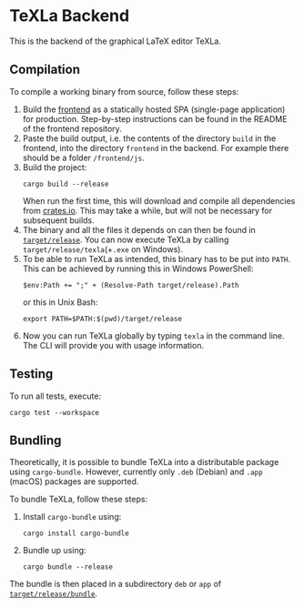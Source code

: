 # TeXLa Backend

This is the backend of the graphical LaTeX editor TeXLa.

## Compilation

To compile a working binary from source, follow these steps:

1. Build the [frontend](https://git.scc.kit.edu/pse-sose-2023-latex-team-2/frontend) as a statically hosted
   SPA (single-page application) for production.
   Step-by-step instructions can be found in the README of the frontend repository.
2. Paste the build output, i.e. the contents of the directory `build` in the frontend, into the directory `frontend` in
   the backend.
   For example there should be a folder `/frontend/js`.
3. Build the project:
   ```shell
   cargo build --release
   ```
   When run the first time, this will download and compile all dependencies from [crates.io](https://crates.io).
   This may take a while, but will not be necessary for subsequent builds.
4. The binary and all the files it depends on can then be found in [`target/release`](./target/release).
   You can now execute TeXLa by calling `target/release/texla`(+`.exe` on Windows).
5. To be able to run TeXLa as intended, this binary has to be put into `PATH`.
   This can be achieved by running this in Windows PowerShell:
   ```shell
   $env:Path += ";" + (Resolve-Path target/release).Path
   ```
   or this in Unix Bash:
   ```shell
   export PATH=$PATH:$(pwd)/target/release
   ```
6. Now you can run TeXLa globally by typing `texla` in the command line.
   The CLI will provide you with usage information.

## Testing

To run all tests, execute:

```shell
cargo test --workspace
```

## Bundling

Theoretically, it is possible to bundle TeXLa into a distributable package using `cargo-bundle`.
However, currently only `.deb` (Debian) and `.app` (macOS) packages are supported.

To bundle TeXLa, follow these steps:

1. Install `cargo-bundle` using:
   ```shell
   cargo install cargo-bundle
   ```
2. Bundle up using:
   ```shell
   cargo bundle --release
   ```

The bundle is then placed in a subdirectory `deb` or `app` of [`target/release/bundle`](./target/release/bundle).
